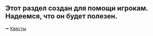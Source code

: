 ## Этот раздел создан для помощи игрокам. Надеемся, что он будет полезен.

➖ [Квесты](/sys/guide/quest)